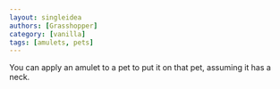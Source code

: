 ```yaml
---
layout: singleidea
authors: [Grasshopper]
category: [vanilla]
tags: [amulets, pets]
---
```

You can apply an amulet to a pet to put it on that pet, assuming it has a neck.
